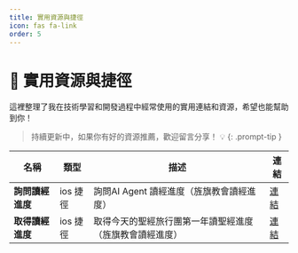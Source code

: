 ```yaml
---
title: 實用資源與捷徑
icon: fas fa-link
order: 5          
---
```


# 🔗 實用資源與捷徑

這裡整理了我在技術學習和開發過程中經常使用的實用連結和資源，希望也能幫助到你！

> 持續更新中，如果你有好的資源推薦，歡迎留言分享！ 💡
{: .prompt-tip }

| 名稱             | 類型     | 描述                                                     | 連結                                                                        |
| ---------------- | -------- | -------------------------------------------------------- | --------------------------------------------------------------------------- |
| **詢問讀經進度** | ios 捷徑 | 詢問AI Agent 讀經進度（旌旗教會讀經進度）                | [連結]( https://www.icloud.com/shortcuts/f8cf9f6e7a464fd693fd5d36b5ec3e17 ) |
| **取得讀經進度** | ios 捷徑 | 取得今天的聖經旅行團第一年讀聖經進度（旌旗教會讀經進度） | [連結](https://www.icloud.com/shortcuts/30cafd65c445425ba5748523ba352ffd)   |